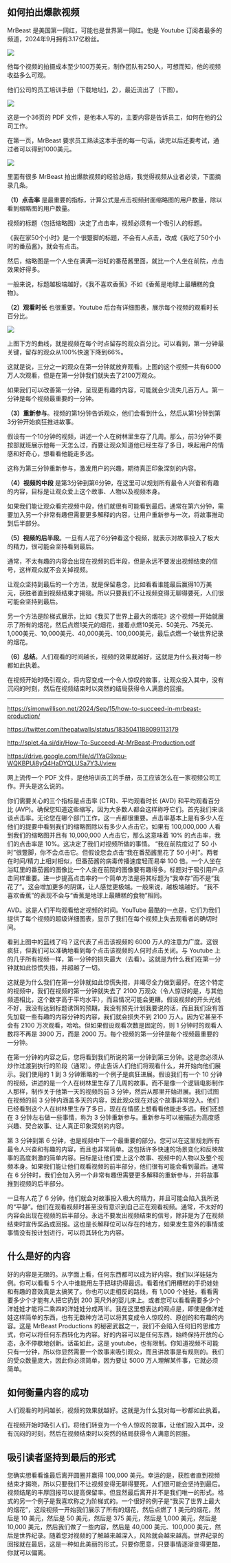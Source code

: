 ## 如何拍出爆款视频

MrBeast 是美国第一网红，可能也是世界第一网红。他是 Youtube 订阅者最多的频道，2024年9月拥有3.17亿粉丝。

![](https://cdn.beekka.com/blogimg/asset/202409/bg2024092415.webp)

他每个视频的拍摄成本至少100万美元，制作团队有250人，可想而知，他的视频收益多么可观。

他们公司的员工培训手册（下载地址[1](http://splet.4a.si/dir/How-To-Succeed-At-MrBeast-Production.pdf)，[2](https://drive.google.com/file/d/1YaG9xpu-WQKBPUi8yQ4HaDYQLUSa7Y3J/view)），最近流出了（下图）。

![](https://cdn.beekka.com/blogimg/asset/202409/bg2024092416.webp)

这是一个36页的 PDF 文件，是他本人写的，主要内容是告诉员工，如何在他的公司工作。

在第一页，MrBeast 要求员工熟读这本手册的每一句话，读完以后还要考试，通过者可以得到1000美元。

![](https://cdn.beekka.com/blogimg/asset/202409/bg2024092602.webp)

里面有很多 MrBeast 拍出爆款视频的经验总结，我觉得视频从业者必读，下面摘录几条。

**（1）点击率** 是最重要的指标，计算公式是点击视频封面缩略图的用户数量，除以看到缩略图的用户数量。

视频的标题（包括缩略图）决定了点击率，视频必须有一个吸引人的标题。

《我在家50个小时》是一个很蹩脚的标题，不会有人点击，改成《我吃了50个小时的番茄酱》，就会有点击。
 
然后，缩略图是一个人坐在满满一浴缸的番茄酱里面，就比一个人坐在前院，点击效果好得多。
 
一般来说，标题越极端越好，《我不喜欢香蕉》不如《香蕉是地球上最糟糕的食物》。

**（2）观看时长** 也很重要。Youtube 后台有详细图表，展示每个视频的观看时长百分比。

![](https://cdn.beekka.com/blogimg/asset/202409/bg2024092417.webp)

上图下方的曲线，就是视频在每个时点留存的观众百分比。可以看到，第一分钟最关键，留存的观众从100%快速下降到66%。

这就是说，三分之一的观众在第一分钟就放弃观看。上图的这个视频一共有6000万人次观看，但是在第一分钟我们就失去了2100万观众。

如果我们可以改善第一分钟，呈现更有趣的内容，可能就会少流失几百万人。第一分钟是每个视频最重要的一分钟。

**（3）重新参与**。视频的第1分钟告诉观众，他们会看到什么，然后从第1分钟到第3分钟开始疯狂推进故事。

假设有一个10分钟的视频，讲述一个人在树林里生存了几周。那么，前3分钟不要按部就班展示他每一天怎么过，而要让观众知道他已经生存了多日，唤起用户的情感和好奇心，想看看他能走多远。

这称为第三分钟重新参与，激发用户的兴趣，期待真正印象深刻的内容。

**（4）视频的中段** 是第3分钟到第6分钟，在这里可以规划所有最令人兴奋和有趣的内容，目标是让观众爱上这个故事、人物以及视频本身。

如果我们能让观众看完视频中段，他们就很有可能看到最后。通常在第六分钟，需要加入另一个非常有趣但需要更多解释的内容，让用户重新参与一次，将故事推动到后半部分。

**（5）视频的后半段**。一旦有人花了6分钟看这个视频，就表示对故事投入了极大的精力，很可能会坚持看到最后。

通常，不太有趣的内容会出现在视频的后半段，但是永远不要发出视频结束的信号，这样观众就不会关掉视频。

让观众坚持到最后的一个方法，就是保留悬念，比如看看谁能最后赢得10万美元，获胜者直到视频结束才揭晓。所以只要我们不让视频变得无聊得要死，人们很可能会坚持到最后。

另一个方法是阶梯式展示，比如《我买了世界上最大的烟花》这个视频一开始就展示了所有的烟花，然后点燃1美元的烟花，接着点燃10美元、50美元、75美元、1,000美元、10,000美元、40,000美元、100,000美元，最后点燃一个破世界纪录的烟花。

**（6）总结**。人们观看的时间越长，视频的效果就越好，这就是为什么我对每一秒都如此执着。

在视频开始时吸引观众，将内容变成一个令人惊叹的故事，让观众投入其中，没有沉闷的时刻，然后在视频结束时以突然的结局获得令人满意的回报。

---

https://simonwillison.net/2024/Sep/15/how-to-succeed-in-mrbeast-production/

https://twitter.com/thepatwalls/status/1835041188099113179

http://splet.4a.si/dir/How-To-Succeed-At-MrBeast-Production.pdf

https://drive.google.com/file/d/1YaG9xpu-WQKBPUi8yQ4HaDYQLUSa7Y3J/view

网上流传一个 PDF 文件，是他培训员工的手册，员工应该怎么在一家视频公司工作。开头是这么说的。

你们需要关心的三个指标是点击率 (CTR)、平均观看时长 (AVD) 和平均观看百分比 (AVP)。确保您知道这些缩写，因为大多数人都会这样称呼它们。首先我们来谈谈点击率。无论您在哪个部门工作，这一点都很重要。点击率基本上是有多少人在他们的提要中看到我们的缩略图除以有多少人点击它。如果有 100,000,000 人看到我们的缩略图并且有 10,000,000 人点击它，那么这意味着 10% 的点击率，我们的点击率是 10%。这决定了我们对视频所做的事情。 “我在前院度过了 50 小时”很蹩脚，你不会点击它。但假设您会点击“我在番茄酱里花了 50 小时”。两者在时间/精力上相对相似，但番茄酱的病毒传播速度轻而易举 100 倍。一个人坐在浴缸里的番茄酱的图像比一个人坐在前院的图像要有趣得多。标题对于吸引用户点击同样重要。进一步提高点击率的一个简单方法是将其标题为“我幸存”而不是“我花了”。这会增加更多的阴谋，让人感觉更极端。一般来说，越极端越好。 “我不喜欢香蕉”的表现不会与“香蕉是地球上最糟糕的食物”相同。

AVD。这是人们平均观看给定视频的时间。YouTube 最酷的一点是，它们为我们提供了每个视频的超级详细图表，显示了我们在每个视频上失去观看者的确切时间。

看到上图中的蓝线了吗？这代表了点击该视频的 6000 万人的注意力广度。这很疯狂，但我们可以准确地看到每个点击该视频的人何时点击关闭。与 Youtube 上的几乎所有视频一样，第一分钟的损失最大（去看）。这就是为什么我们在第一分钟就如此惊慌失措，并超越了一切。

这就是为什么我们在第一分钟就如此惊慌失措，并竭尽全力做到最好。在这个特定的视频中，我们在视频的第一分钟就失去了 2100 万观众（令人惊讶的是，与其他频道相比，这个数字高于平均水平），而且情况可能会更糟。假设视频的开头光线不好，我没有达到标题诱饵的预期，我没有预先计划我要说的话，而且我们没有首先加载一些有趣的内容分钟的内容，我们就会损失不到 2100 万人。因为它甚至不会有 2100 万次观看，哈哈。但如果假设观看次数是固定的，则 1 分钟时的观看人数将不再是 3900 万，而是 2000 万。每个视频的第一分钟是每个视频最重要的一分钟。

在第一分钟的内容之后，您将看到我们所说的第一分钟到第三分钟。这是您必须从炒作过渡到执行的阶段（通常）。停止告诉人们他们将观看什么，并开始向他们展示。我们使用的 1 到 3 分钟策略的一个例子是疯狂进展。假设我们有一个 10 分钟的视频，讲述的是一个人在树林里生存了几周的故事。而不是像一个逻辑电影制作人那样，制作关于他第一天的视频的前 3 分钟，然后从那里开始进展。我们试图在视频的前 3 分钟内涵盖多天的内容，因此观众现在对这个故事非常投入。他们已经看到这个人在树林里生存了多日，现在在情感上想看看他能走多远。我们还想在 3 分钟左右做一些事情，称为 3 分钟重新参与。重新参与可以被描述为高度感兴趣、契合故事、让人真正印象深刻的内容。

第 3 分钟到第 6 分钟，也是视频中下一个最重要的部分。您可以在这里规划所有最令人兴奋和有趣的内容，而且也非常简单。这包括许多快速的场景变化和反映故事的高度刺激的简单内容。目标是让他们爱上这个故事、视频中的人物以及整个视频本身。如果我们能让他们观看视频的前半部分，他们很有可能会看到最后。通常在 6 分钟时，我们会加入另一个非常有趣但需要更多解释的重新参与，并将故事推到视频的后半部分。

一旦有人花了 6 分钟，他们就会对故事投入极大的精力，并且可能会陷入我所说的“平静”。他们在观看视频时甚至没有意识到自己正在观看视频。通常，不太好的内容会出现在视频的后半部分。永远不要发出视频结束的信号，除非是为了在视频结束时宣传奖品或回报。这也是长解释位可以存在的地方，如果发生意外的事情或事情没有按计划进行，可以将其转化为内容。

## 什么是好的内容

好的内容是无限的。从字面上看，任何东西都可以成为好内容。我们以洋娃娃为例。你可以看看 5 个人中谁能用左手把球扔得最远。看着他们用糟糕的手扔娃娃和有趣的音效真是太搞笑了。你也可以走相反的路线，有 1,000 个娃娃，看看需要多少个才能有人把它扔到 200 英尺外的婴儿床上。或者您可以看看需要多少个洋娃娃才能将二乘四的洋娃娃分成两半。我在这里想表达的观点是，即使是像洋娃娃这样简单的东西，也有无数种方法可以将其变成令人惊叹的、原创的和有趣的内容。这是 MrBeast Productions 的秘密武器之一，我们不会陷入任何旧的思维方式，你可以将任何东西转化为内容。好的内容可以是任何东西，始终保持开放的心态，永不停歇地创新。话虽如此，这是 youtube，也有限制。你知道视频不可能只有一分钟，所以你显然需要一个故事来吸引观众，而且讲故事是有规则的。我们的受众数量庞大，因此你必须简单，因为要让 5000 万人理解某件事，它就必须简单。

## 如何衡量内容的成功

人们观看的时间越长，视频的效果就越好。这就是为什么我对每一秒都如此执着。

在视频开始时吸引人们，将他们转变为一个令人惊叹的故事，让他们投入其中，没有沉闷的时刻，然后在视频结束时以突然的结局获得令人满意的回报。

## 吸引读者坚持到最后的形式

您确实想看看谁最后离开圆圈并赢得 100,000 美元。幸运的是，获胜者直到视频结束才揭晓，所以只要我们不让视频变得无聊得要死，人们很可能会坚持到最后。视频结尾的丰厚回报可以提高保留率。但显然最后离开并不是我们唯一的形式。格式的另一个例子是我喜欢称之为阶梯式的。一个很好的例子是“我买了世界上最大的烟花”，这段视频一开始我们展示了所有的烟花，然后点燃了 1 美元的烟花，然后是 10 美元，然后是 50 美元，然后是 375 美元，然后是 1,000 美元，然后是 10,000 美元，然后我们做了一些内容，然后是 40,000 美元、100,000 美元，然后是世界纪录。随着您对视频的了解越来越深入，风险就会越来越高。世界纪录的回报就在最后，这是一种如此美丽的形式，只要你愿意，只要事情逐渐变得更酷，你就可以偏离。